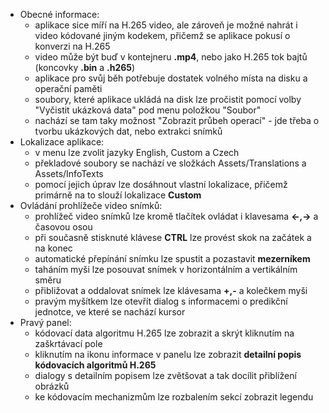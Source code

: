 ﻿* Obecné informace:
	* aplikace sice míří na H.265 video, ale zároveň je možné nahrát i video kódované jiným kodekem, přičemž se aplikace pokusí o konverzi na H.265
	* video může být buď v kontejneru **.mp4**, nebo jako H.265 tok bajtů (koncovky **.bin** a **.h265**)
	* aplikace pro svůj běh potřebuje dostatek volného místa na disku a operační paměti
	* soubory, které aplikace ukládá na disk lze pročistit pomocí volby "Vyčistit ukázková data" pod menu položkou "Soubor"
	* nachází se tam taky možnost "Zobrazit průbeh operací" - jde třeba o tvorbu ukázkových dat, nebo extrakci snímků
* Lokalizace aplikace:
	* v menu lze zvolit jazyky English, Custom a Czech
	* překladové soubory se nachází ve složkách Assets/Translations a Assets/InfoTexts
	* pomocí jejich úprav lze dosáhnout vlastní lokalizace, přičemž primárně na to slouží lokalizace **Custom**
* Ovládání prohlížeče video snímků:
	* prohlížeč video snímků lze kromě tlačítek ovládat i klavesama **←,→** a časovou osou
	* při současně stisknuté klávese **CTRL** lze provést skok na začátek a na konec
	* automatické přepínání snímku lze spustit a pozastavit **mezerníkem**
	* taháním myši lze posouvat snímek v horizontálním a vertikálním směru
	* přibližovat a oddalovat snímek lze klávesama **+,-** a kolečkem myši
	* pravým myšítkem lze otevřít dialog s informacemi o predikční jednotce, ve které se nachází kursor
* Pravý panel:
	* kódovací data algoritmu H.265 lze zobrazit a skrýt kliknutím na zaškrtávací pole
	* kliknutím na ikonu informace v panelu lze zobrazit **detailní popis kódovacích algoritmů H.265**
	* dialogy s detailním popisem lze zvětšovat a tak docílit přiblížení obrázků
	* ke kódovacím mechanizmům lze rozbalením sekcí zobrazit legendu